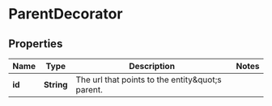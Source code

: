 
# ParentDecorator

## Properties
Name | Type | Description | Notes
------------ | ------------- | ------------- | -------------
**id** | **String** | The url that points to the entity\&quot;s parent. | 



